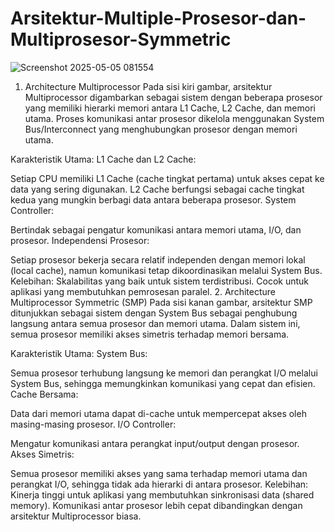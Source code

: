 # Arsitektur-Multiple-Prosesor-dan-Multiprosesor-Symmetric

![Screenshot 2025-05-05 081554](https://github.com/user-attachments/assets/afda330b-4ee6-4799-8962-2ac11476649f)

1. Architecture Multiprocessor
Pada sisi kiri gambar, arsitektur Multiprocessor digambarkan sebagai sistem dengan beberapa prosesor yang memiliki hierarki memori antara L1 Cache, L2 Cache, dan memori utama. Proses komunikasi antar prosesor dikelola menggunakan System Bus/Interconnect yang menghubungkan prosesor dengan memori utama.

Karakteristik Utama:
L1 Cache dan L2 Cache:

Setiap CPU memiliki L1 Cache (cache tingkat pertama) untuk akses cepat ke data yang sering digunakan.
L2 Cache berfungsi sebagai cache tingkat kedua yang mungkin berbagi data antara beberapa prosesor.
System Controller:

Bertindak sebagai pengatur komunikasi antara memori utama, I/O, dan prosesor.
Independensi Prosesor:

Setiap prosesor bekerja secara relatif independen dengan memori lokal (local cache), namun komunikasi tetap dikoordinasikan melalui System Bus.
Kelebihan:
Skalabilitas yang baik untuk sistem terdistribusi.
Cocok untuk aplikasi yang membutuhkan pemrosesan paralel.
2. Architecture Multiprocessor Symmetric (SMP)
Pada sisi kanan gambar, arsitektur SMP ditunjukkan sebagai sistem dengan System Bus sebagai penghubung langsung antara semua prosesor dan memori utama. Dalam sistem ini, semua prosesor memiliki akses simetris terhadap memori bersama.

Karakteristik Utama:
System Bus:

Semua prosesor terhubung langsung ke memori dan perangkat I/O melalui System Bus, sehingga memungkinkan komunikasi yang cepat dan efisien.
Cache Bersama:

Data dari memori utama dapat di-cache untuk mempercepat akses oleh masing-masing prosesor.
I/O Controller:

Mengatur komunikasi antara perangkat input/output dengan prosesor.
Akses Simetris:

Semua prosesor memiliki akses yang sama terhadap memori utama dan perangkat I/O, sehingga tidak ada hierarki di antara prosesor.
Kelebihan:
Kinerja tinggi untuk aplikasi yang membutuhkan sinkronisasi data (shared memory).
Komunikasi antar prosesor lebih cepat dibandingkan dengan arsitektur Multiprocessor biasa.
